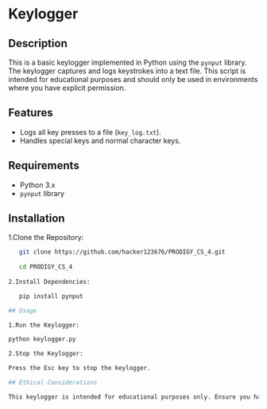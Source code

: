 # Keylogger

## Description

This is a basic keylogger implemented in Python using the `pynput` library. The keylogger captures and logs keystrokes into a text file. This script is intended for educational purposes and should only be used in environments where you have explicit permission.

## Features

- Logs all key presses to a file (`key_log.txt`).
- Handles special keys and normal character keys.

## Requirements

- Python 3.x
- `pynput` library

## Installation

1.Clone the Repository:
``` bash
   git clone https://github.com/hacker123676/PRODIGY_CS_4.git
   
   cd PRODIGY_CS_4
   
2.Install Dependencies:

   pip install pynput

## Usage

1.Run the Keylogger:

python keylogger.py

2.Stop the Keylogger:

Press the Esc key to stop the keylogger.

## Ethical Considerations

This keylogger is intended for educational purposes only. Ensure you have explicit permission to use this script on any system. Misuse of keylogging software can be illegal and unethical.
